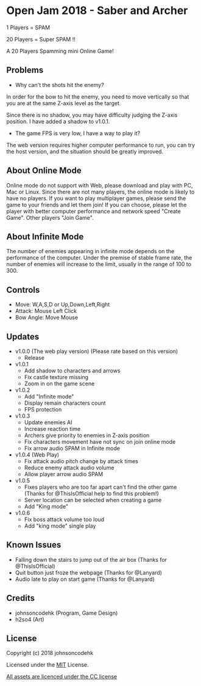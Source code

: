 # Open Jam 2018 - Saber and Archer

1 Players = SPAM

20 Players = Super SPAM !!

A 20 Players Spamming mini Online Game!

## Problems

- Why can't the shots hit the enemy?

In order for the bow to hit the enemy, you need to move vertically so that you are at the same Z-axis level as the target.

Since there is no shadow, you may have difficulty judging the Z-axis position. I have added a shadow to v1.0.1.

- The game FPS is very low, I have a way to play it?

The web version requires higher computer performance to run, you can try the host version, and the situation should be greatly improved.

## About Online Mode

Online mode do not support with Web, please download and play with PC, Mac or Linux.
Since there are not many players, the online mode is likely to have no players. If you want to play multiplayer games, please send the game to your friends and let them join!
If you can choose, please let the player with better computer performance and network speed "Create Game". Other players "Join Game".

## About Infinite Mode

The number of enemies appearing in infinite mode depends on the performance of the computer. Under the premise of stable frame rate, the number of enemies will increase to the limit, usually in the range of 100 to 300.

## Controls

- Move: W,A,S,D or Up,Down,Left,Right
- Attack: Mouse Left Click
- Bow Angle: Move Mouse

## Updates

- v1.0.0 (The web play version) (Please rate based on this version)
  - Release
- v1.0.1
  - Add shadow to characters and arrows
  - Fix castle texture missing
  - Zoom in on the game scene
- v1.0.2
  - Add "Infinite mode"
  - Display remain characters count
  - FPS protection
- v1.0.3
  - Update enemies AI
  - Increase reaction time
  - Archers give priority to enemies in Z-axis position
  - Fix characters movement have not sync on join online mode
  - Fix arrow audio SPAM in Infinite mode
- v1.0.4 (Web Play)
  - Fix attack audio pitch change by attack times
  - Reduce enemy attack audio volume
  - Allow player arrow audio SPAM
- v1.0.5
  - Fixes players who are too far apart can't find the other game (Thanks for @ThisIsOfficial help to find this problem!)
  - Server location can be selected when creating a game
  - Add "King mode"
- v1.0.6
  - Fix boss attack volume too loud
  - Add "king mode" single play

## Known Issues

- Falling down the stairs to jump out of the air box (Thanks for @ThisIsOfficial)
- Quit button just froze the webpage (Thanks for @Lanyard)
- Audio late to play on start game (Thanks for @Lanyard)

## Credits

- johnsoncodehk (Program, Game Design)
- h2so4 (Art)

## License

Copyright (c) 2018 johnsoncodehk

Licensed under the [MIT](LICENSE) License.

[All assets are licenced under the CC license](https://creativecommons.org/licenses/by/4.0/)
